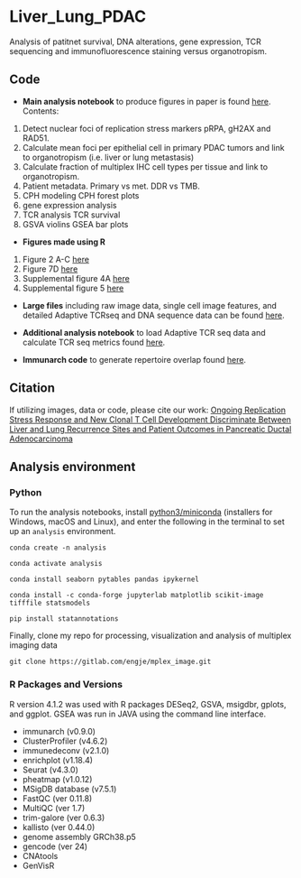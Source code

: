 # Liver_Lung_PDAC
Analysis of patitnet survival, DNA alterations, gene expression, TCR sequencing and immunofluorescence staining versus organotropism.

## Code

- **Main analysis notebook** to produce figures in paper is found [here](https://github.com/engjen/Liver_Lung_PDAC/blob/main/20221025_PDAC_pipeline_Link.ipynb).
Contents:
1. Detect nuclear foci of replication stress markers pRPA, gH2AX and RAD51.
2. Calculate mean foci per epithelial cell in primary PDAC tumors and link to organotropism (i.e. liver or lung metastasis)
3. Calculate fraction of multiplex IHC cell types per tissue and link to organotropism.
4. Patient metadata. Primary vs met. DDR vs TMB.
5. CPH modeling CPH forest plots
6. gene expression analysis
7. TCR analysis TCR survival
8. GSVA violins GSEA bar plots

- **Figures made using R**
1.  Figure 2 A-C [here](https://github.com/engjen/Liver_Lung_PDAC/blob/main/Figure_2A-C.R)
2.  Figure 7D [here](https://github.com/engjen/Liver_Lung_PDAC/blob/main/Figure_7D.R)
3.  Supplemental figure 4A [here](https://github.com/engjen/Liver_Lung_PDAC/blob/main/Supplemental_Figure_4A.R)
4.  Supplemental figure 5 [here](https://github.com/engjen/Liver_Lung_PDAC/blob/main/Supplemental_Figure5A-D_scRNA.R)

- **Large files** including raw image data, single cell image features, and detailed Adaptive TCRseq and DNA sequence data can be found [here](https://www.synapse.org/#!Synapse:syn51068458/files/).

- **Additional analysis notebook** to load Adaptive TCR seq data and calculate TCR seq metrics found [here](https://github.com/engjen/Liver_Lung_PDAC/blob/main/20231222_TCR_seq_RNA_seq_data_processing.ipynb).
- **Immunarch code** to generate repertoire overlap found [here](https://github.com/engjen/Liver_Lung_PDAC/blob/main/TCR_analysis.R).

## Citation

If utilizing images, data or code, please cite our work: [Ongoing Replication Stress Response and New Clonal T Cell Development Discriminate Between Liver and Lung Recurrence Sites and Patient Outcomes in Pancreatic Ductal Adenocarcinoma](https://www.biorxiv.org/content/10.1101/2022.05.04.490552v1)


## Analysis environment

### Python
To run the analysis notebooks, install [python3/miniconda](https://docs.conda.io/en/latest/miniconda.html) (installers for Windows, macOS and Linux), and enter the following in the terminal to set up an `analysis` environment. 

`conda create -n analysis`

`conda activate analysis`

`conda install seaborn pytables pandas ipykernel`

`conda install -c conda-forge jupyterlab matplotlib scikit-image tifffile statsmodels`

`pip install statannotations`

Finally, clone my repo for processing, visualization and analysis of multiplex imaging data

`git clone https://gitlab.com/engje/mplex_image.git`

### R Packages and Versions

R version 4.1.2 was used with R packages DESeq2, GSVA, msigdbr, gplots, and ggplot.  GSEA was run in JAVA using the command line interface.

- immunarch (v0.9.0)
- ClusterProfiler (v4.6.2)
- immunedeconv (v2.1.0)
- enrichplot (v1.18.4) 
- Seurat (v4.3.0)
- pheatmap (v1.0.12) 
- MSigDB database (v7.5.1)
- FastQC (ver 0.11.8) 
- MultiQC (ver 1.7)
- trim-galore (ver 0.6.3)
- kallisto (ver 0.44.0)
- genome assembly GRCh38.p5 
- gencode (ver 24) 
- CNAtools
- GenVisR 

